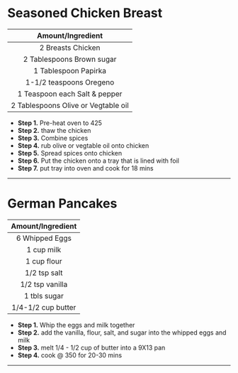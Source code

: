 # Seasoned Chicken Breast
|Amount/Ingredient|
|:----------------:|
| 2 Breasts Chicken|
| 2 Tablespoons Brown sugar|
| 1 Tablespoon Papirka|
| 1-1/2 teaspoons Oregeno|
| 1 Teaspoon each Salt & pepper|
| 2 Tablespoons Olive or Vegtable oil|
* __Step 1.__ Pre-heat oven to 425
* __Step 2.__ thaw the chicken
* __Step 3.__ Combine spices 
* __Step 4.__ rub olive or vegtable oil onto chicken
* __Step 5.__ Spread spices onto chicken
* __Step 6.__ Put the chicken onto a tray that is lined with foil 
* __Step 7.__ put tray into oven and cook for 18 mins

---
# German Pancakes

|Amount/Ingredient|
|:----------------:|
| 6 Whipped Eggs|
| 1 cup milk|
| 1 cup flour|
| 1/2 tsp salt|
| 1/2 tsp vanilla|
| 1 tbls sugar|
|1/4-1/2 cup butter|
* __Step 1.__ Whip the eggs and milk together
* __Step 2.__ add the vanilla, flour, salt, and sugar into the whipped eggs and milk
* __Step 3.__ melt 1/4 - 1/2 cup of butter into a 9X13 pan
* __Step 4.__ cook @ 350 for 20-30 mins

---
